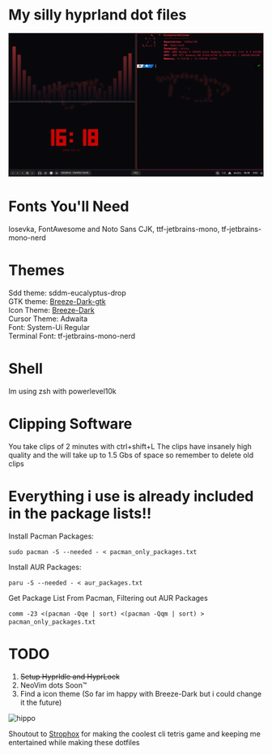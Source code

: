 
# My silly hyprland dot files
![hippo](https://github.com/Kiaryy/DotFiles/blob/main/capture.png)
# Fonts You'll Need
Iosevka, FontAwesome and Noto Sans CJK, ttf-jetbrains-mono, tf-jetbrains-mono-nerd
# Themes
Sdd theme: sddm-eucalyptus-drop <br/>
GTK theme: [Breeze-Dark-gtk](https://github.com/simoniz0r/breeze-gtk) <br/>
Icon Theme: [Breeze-Dark](https://github.com/simoniz0r/breeze-gtk) <br/>
Cursor Theme: Adwaita <br/>
Font: System-Ui Regular <br/>
Terminal Font: tf-jetbrains-mono-nerd <br/>

# Shell
Im using zsh with powerlevel10k
# Clipping Software
You take clips of 2 minutes with ctrl+shift+L
The clips have insanely high quality and the will take up to 1.5 Gbs of space so remember to delete old clips
# Everything i use is already included in the package lists!!
Install Pacman Packages:
```
sudo pacman -S --needed - < pacman_only_packages.txt
```
Install AUR Packages:
```
paru -S --needed - < aur_packages.txt
```
Get Package List From Pacman, Filtering out AUR Packages
```
comm -23 <(pacman -Qqe | sort) <(pacman -Qqm | sort) > pacman_only_packages.txt
```

# TODO
1. ~~Setup HyprIdle and HyprLock~~
2. NeoVim dots Soon™
3. Find a icon theme (So far im happy with Breeze-Dark but i could change it the future)

![hippo](https://media.tenor.com/qJRMLPlR3_8AAAAi/maxwell-cat.gif)

Shoutout to [Strophox](https://github.com/Strophox) for making the coolest cli tetris game and keeping me entertained while making these dotfiles

